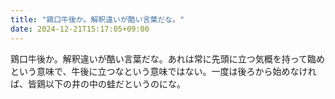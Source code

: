 ```yaml
---
title: "鶏口牛後か。解釈違いが酷い言葉だな。"
date: 2024-12-21T15:17:05+09:00
---
```

鶏口牛後か。解釈違いが酷い言葉だな。あれは常に先頭に立つ気概を持って臨めという意味で、牛後に立つなという意味ではない。一度は後ろから始めなければ、皆鶏以下の井の中の蛙だというのにな。
